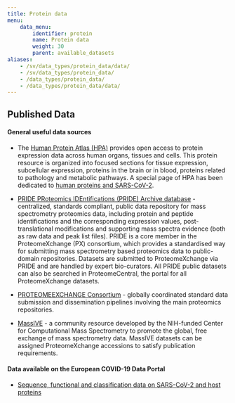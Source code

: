 ```yaml
---
title: Protein data
menu:
    data_menu:
        identifier: protein
        name: Protein data
        weight: 30
        parent: available_datasets
aliases:
    - /sv/data_types/protein_data/data/
    - /sv/data_types/protein_data/
    - /data_types/protein_data/
    - /data_types/protein_data/data/
---
```

## Published Data

#### General useful data sources

* The [Human Protein Atlas (HPA)](https://www.proteinatlas.org)
  provides open access to protein expression data across human organs,
  tissues and cells. This protein resource is organized into focused
  sections for tissue expression, subcellular expression, proteins in
  the brain or in blood, proteins related to pathology and metabolic
  pathways. A special page of HPA has been dedicated to [human proteins and
  SARS-CoV-2](https://www.proteinatlas.org/humanproteome/sars-cov-2).

* [PRIDE PRoteomics IDEntifications (PRIDE) Archive database](https://www.ebi.ac.uk/pride/) - centralized, standards compliant, public data repository for mass spectrometry proteomics data, including protein and peptide identifications and the corresponding expression values, post-translational modifications and supporting mass spectra evidence (both as raw data and peak list files). PRIDE is a core member in the ProteomeXchange (PX) consortium, which provides a standardised way for submitting mass spectrometry based proteomics data to public-domain repositories. Datasets are submitted to ProteomeXchange via PRIDE and are handled by expert bio-curators. All PRIDE public datasets can also be searched in ProteomeCentral, the portal for all ProteomeXchange datasets.

* [PROTEOMEEXCHANGE Consortium](http://www.proteomexchange.org/) - globally coordinated standard data submission and dissemination pipelines involving the main proteomics repositories.

* [MassIVE](https://massive.ucsd.edu/ProteoSAFe/static/massive.jsp) - a community resource developed by the NIH-funded Center for Computational Mass Spectrometry to promote the global, free exchange of mass spectrometry data. MassIVE datasets can be assigned ProteomeXchange accessions to satisfy publication requirements.

#### Data available on the European COVID-19 Data Portal

* [Sequence, functional and classification data on SARS-CoV-2 and host proteins](https://www.covid19dataportal.org/proteins?db=uniprot-covid19)
